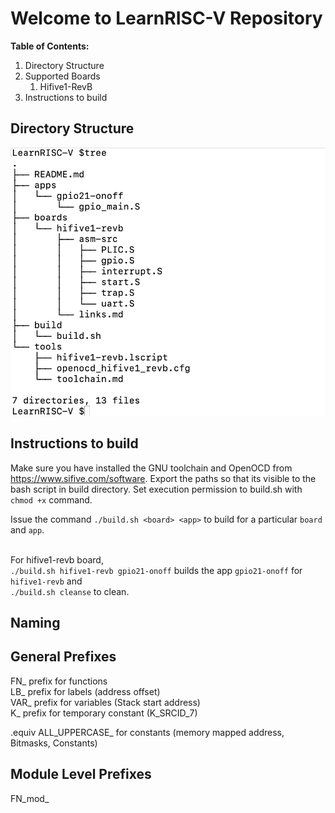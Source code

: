 # Welcome to LearnRISC-V Repository


**Table of Contents:**

1. Directory Structure
1. Supported Boards
    1. Hifive1-RevB
1. Instructions to build

## Directory Structure  
![alt text](https://github.com/hubbsvtgc/LearnRISC-V/blob/trunk/DirectoryStruct.png?raw=true)


## Instructions to build  

Make sure you have installed the GNU toolchain and OpenOCD from https://www.sifive.com/software. Export the paths so that its visible to the bash script in build directory. Set execution permission to build.sh with `chmod +x` command. 

Issue the command `./build.sh <board> <app>` to build for a particular `board` and `app`. <br > 

<br >For hifive1-revb board, <br > 
`./build.sh hifive1-revb gpio21-onoff` builds the app `gpio21-onoff` for `hifive1-revb` and 
<br >`./build.sh cleanse` to clean. 

## Naming
## General Prefixes
FN_ prefix for functions  
LB_ prefix for labels  (address offset)  
VAR_ prefix for variables  (Stack start address)  
K_ prefix for temporary constant (K_SRCID_7)  
  
.equiv ALL_UPPERCASE_ for constants (memory mapped address, Bitmasks, Constants)  

  
## Module Level Prefixes

FN_mod_







